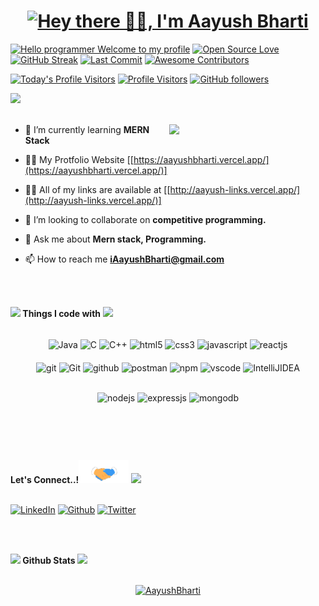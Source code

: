 
<!--
**AayushBharti/AayushBharti** is a ✨ _special_ ✨ repository because its `README.md` (this file) appears on your GitHub profile.

Here are some ideas to get you started:

- 🔭 I’m currently working on ...
- 🌱 I’m currently learning ...
- 👯 I’m looking to collaborate on ...
- 🤔 I’m looking for help with ...
- 💬 Ask me about ...
- 📫 How to reach me: ...
- 😄 Pronouns: ...
- ⚡ Fun fact: ...
-->

<!--  <img src="https://media.giphy.com/media/hvRJCLFzcasrR4ia7z/giphy.gif" width="28px" height="28px"> -->

<h1 align="center"><a href="https://aayushbharti.vercel.app/" target="_blank"><img src="https://readme-typing-svg.herokuapp.com?font=Tourney&weight=900&size=30&duration=4000&pause=5000&color=F71B55&center=true&vCenter=true&repeat=true&random=false&width=600&lines=Hello+%3Ccoders!%2F%3E%2C+I'm+Aayush+Bharti" alt="Hey there 🙋‍♂️, I'm Aayush Bharti" /></a></h1>




<!--<h1 align="center">Hey there 🙋‍♂️, I'm Aayush Bharti</h1>
<h3 align="center">I'm a Full-Stack Web Developer from India !</h3>

<p align="left"><img src="https://komarev.com/ghpvc/?username=AayushBharti&label=Profile%20views&color=0e75b6&style=flat" alt="AayushBharti"/> </p>          -->

<!-- <img src="https://i.imgur.com/dBaSKWF.gif" height="20" width="100%"> -->
[![Hello programmer Welcome to my profile](https://custom-icon-badges.demolab.com/badge/Hello,Programmer!-Welcome-orange.svg?style=flat&logo=github)](https://github.com/AayushBharti)
[![Open Source Love](https://badges.frapsoft.com/os/v1/open-source.svg?v=103)](https://github.com/AayushBharti)
[![GitHub Streak](https://custom-icon-badges.demolab.com/badge/dynamic/json?logo=fire&logoColor=fff&color=orange&label=github%20streak&query=%24.currentStreak.length&suffix=%20days&url=https%3A%2F%2Fstreak-stats.demolab.com%2F%3Fuser%3DAayushBharti%26type%3Djson)](https://github.com/AayushBharti)
[![Last Commit](https://custom-icon-badges.demolab.com/github/last-commit/AayushBharti/AayushBharti?style=plastic&logo=history)](https://github.com/AayushBharti/AayushBharti/commits/master)
[![Awesome Contributors](https://custom-icon-badges.demolab.com/github/contributors/AayushBharti/AayushBharti?label=Awesome%20Contributors&style=plastic&logo=heart-fill)](https://github.com/AayushBharti/AayushBharti/graphs/contributors)

[![Today's Profile Visitors](https://hits.sh/github.com/AayushBharti/AayushBharti.svg?view=today-total&label=Today's%20Profile%20View&extraCount=0&labelColor=fe3757&logo=github)](https://github.com/AayushBharti)
[![Profile Visitors](https://hits.sh/github.com/AayushBharti/AayushBharti.svg?label=Total%20Profile%20View&extraCount=0&color=fe3757&labelColor=bf11cc&logo=github)](https://github.com/AayushBharti)
[![GitHub followers](https://custom-icon-badges.demolab.com/github/followers/AayushBharti?style=social&logo=followers)](https://github.com/AayushBharti?tab=followers)
<!--[![LeetCode](https://img.shields.io/badge/dynamic/json?style=flat&labelColor=orange&logo=leetcode&logoColor=black&label=Solved&query=solvedOverTotal&url=https://leetcode-badge.vercel.app/api/users/akashsingh3031)](https://leetcode.com/akashsingh3031)-->




<img src="https://user-images.githubusercontent.com/73097560/115834477-dbab4500-a447-11eb-908a-139a6edaec5c.gif"><br><br>

<a href="https://aayushbharti.vercel.app/" target="_blank"><img align='right' src='https://user-images.githubusercontent.com/5713670/87202985-820dcb80-c2b6-11ea-9f56-7ec461c497c3.gif' width='250'></a>

<!-- <p align="left"> <a href="https://github.com/ryo-ma/github-profile-trophy"><img src="https://github-profile-trophy.vercel.app/?username=AayushBharti" alt="AayushBharti" /></a> </p> -->


- 🌱 I’m currently learning **MERN Stack**

- 🧔‍♂️ My Protfolio Website [[https://aayushbharti.vercel.app/](https://aayushbharti.vercel.app/)]

- 👨‍💻 All of my links are available at [[http://aayush-links.vercel.app/](http://aayush-links.vercel.app/)]

- 👯 I’m looking to collaborate on **competitive programming.**

- 💬 Ask me about **Mern stack, Programming.**

- 📫 How to reach me **iAayushBharti@gmail.com**

<!--  <h3 align="left">Connect with me:</h3>
<p align="left">
<a href="https://linkedin.com/in/iAayushBharti" target="blank"><img align="center" src="https://cdn.freebiesupply.com/logos/large/2x/linkedin-icon-logo-svg-vector.svg" alt="iAayushBharti" height="40" width="40" /></a>
-->



<br/><br/>


<img src="https://media2.giphy.com/media/QssGEmpkyEOhBCb7e1/giphy.gif?cid=ecf05e47a0n3gi1bfqntqmob8g9aid1oyj2wr3ds3mg700bl&rid=giphy.gif" width ="25"><b>   Things I code with</b>
<img src="https://user-images.githubusercontent.com/73097560/115834477-dbab4500-a447-11eb-908a-139a6edaec5c.gif"><br><br>


<!-- <h3 align="left">Languages and Tools:</h3> -->
<div align="center" style="margin-bottom: 2px">
<img align="center" alt="Java" src="https://img.shields.io/badge/java-%23ED8B00.svg?&style=for-the-badge&logo=java&logoColor=white" />
<img align="center" alt="C" src="https://img.shields.io/badge/c-%2300599C.svg?&style=for-the-badge&logo=c&logoColor=white" />
<img align="center" alt="C++" src="https://img.shields.io/badge/c++-%2300599C.svg?&style=for-the-badge&logo=c%2B%2B&ogoColor=white" />
<img src="https://img.shields.io/badge/html5-%23E34F26.svg?style=for-the-badge&logo=html5&logoColor=white" align="center" alt="html5">
<img src = "https://img.shields.io/badge/css3-%231572B6.svg?style=for-the-badge&logo=css3&logoColor=white" align="center" alt="css3">
<img src ="https://img.shields.io/badge/javascript-%23323330.svg?style=for-the-badge&logo=javascript&logoColor=%23F7DF1E" align="center" alt="javascript">
  <img src="https://img.shields.io/badge/React-20232A?style=for-the-badge&logo=react&logoColor=61DAFB"  align="center" alt="reactjs" />
</div>
<br>

<div align="center" style="margin-bottom: 12px">
 <!--  <img src="https://img.shields.io/badge/heroku-%23430098.svg?style=for-the-badge&logo=heroku&logoColor=white" align="center" alt="git"/>-->
   <img src="https://img.shields.io/badge/netlify-%23000000.svg?style=for-the-badge&logo=netlify&logoColor=#00C7B7" align="center" alt="git"/>
    <img align="center" alt="Git" src="https://img.shields.io/badge/Git-F05032?style=for-the-badge&logo=git&logoColor=white" />
<img src="https://img.shields.io/badge/GitHub-100000?style=for-the-badge&logo=github&logoColor=white"  align="center" alt="github"/>
<img src ="https://img.shields.io/badge/Postman-FF6C37?style=for-the-badge&logo=postman&logoColor=white" align="center" alt="postman">
<img src = "https://img.shields.io/badge/NPM-%23000000.svg?style=for-the-badge&logo=npm&logoColor=white" align="center" alt="npm">
   <img src="https://img.shields.io/badge/Visual%20Studio-5C2D91.svg?style=for-the-badge&logo=visual-studio&logoColor=white"  align="center" alt="vscode"/>
     <img align="center" alt="IntelliJIDEA" src="https://img.shields.io/badge/IntelliJIDEA-000000.svg?style=for-the-badge&logo=intellij-idea&logoColor=white" />
  </div>
  <br>

  <div align="center" style="margin-bottom: 12px">
<!--<img src='https://img.shields.io/badge/typescript-%23007ACC.svg?style=for-the-badge&logo=typescript&logoColor=white' align='center' alt='typescript' />
<img src="https://img.shields.io/badge/Redux-593D88?style=for-the-badge&logo=redux&logoColor=white"  align="center" alt="redux" />
<img src="https://img.shields.io/badge/React_Router-CA4245?style=for-the-badge&logo=react-router&logoColor=white"  align="center" alt="react-router" />
  <img src="https://img.shields.io/badge/rest api-%23000000.svg?style=for-the-badge&logo=flask&logoColor=white" align="center" alt="restapi"/>-->
<img src="https://img.shields.io/badge/Node.js-339933?style=for-the-badge&logo=nodedotjs&logoColor=white" align="center" alt="nodejs" />
<img src="https://img.shields.io/badge/Express.js-000000?style=for-the-badge&logo=express&logoColor=white" align="center" alt="expressjs"/>
<img src="https://img.shields.io/badge/MongoDB-4EA94B?style=for-the-badge&logo=mongodb&logoColor=white" align="center" alt="mongodb"/>
  </div>
  <br>
  




  
<!--  <h3>Things I code with</h3>  -->
<!-- <p>

  <img alt="React" src="https://img.shields.io/badge/-React-45b8d8?style=flat-square&logo=react&logoColor=white" />
<!--   <img alt="Webpack" src="https://img.shields.io/badge/-Webpack-8DD6F9?style=flat-square&logo=webpack&logoColor=white" />  -->
<!--   <img alt="Docker" src="https://img.shields.io/badge/-Docker-46a2f1?style=flat-square&logo=docker&logoColor=white" /> -->
 <!-- <img alt="github actions" src="https://img.shields.io/badge/-Github_Actions-2088FF?style=flat-square&logo=github-actions&logoColor=white" />
<!--   <img alt="Google Cloud Platform" src="https://img.shields.io/badge/-Google_Cloud_Platform-1a73e8?style=flat-square&logo=google-cloud&logoColor=white" /> -->
<!--   <img alt="TypeScript" src="https://img.shields.io/badge/-TypeScript-007ACC?style=flat-square&logo=typescript&logoColor=white" /> -->
<!--   <img alt="Insomnia" src="https://img.shields.io/badge/-Insomnia-5849BE?style=flat-square&logo=insomnia&logoColor=white" /> -->
<!--   <img alt="Apollo" src="https://img.shields.io/badge/-Apollo%20GraphQL-311C87?style=flat-square&logo=apollo-graphql&logoColor=white" /> -->
<!--   <img alt="Heroku" src="https://img.shields.io/badge/-Heroku-430098?style=flat-square&logo=heroku&logoColor=white" /> -->
<!--   <img alt="redux" src="https://img.shields.io/badge/-Redux-764ABC?style=flat-square&logo=redux&logoColor=white" /> -->
<!--   <img alt="ReactiveX" src="https://img.shields.io/badge/-RxJs-B7178C?style=flat-square&logo=reactivex&logoColor=white" /> -->
<!--   <img alt="GraphQL" src="https://img.shields.io/badge/-GraphQL-E10098?style=flat-square&logo=graphql&logoColor=white" /> -->
<!--   <img alt="Sass" src="https://img.shields.io/badge/-Sass-CC6699?style=flat-square&logo=sass&logoColor=white" /> -->
<!--   <img alt="Styled Components" src="https://img.shields.io/badge/-Styled_Components-db7092?style=flat-square&logo=styled-components&logoColor=white" /> -->
 <!-- <img alt="git" src="https://img.shields.io/badge/-Git-F05032?style=flat-square&logo=git&logoColor=white" />
<!--   <img alt="NestJs" src="https://img.shields.io/badge/-NestJs-ea2845?style=flat-square&logo=nestjs&logoColor=white" /> -->
<!--   <img alt="angular" src="https://img.shields.io/badge/-Angular-DD0031?style=flat-square&logo=angular&logoColor=white" /> -->
 <!-- <img alt="npm" src="https://img.shields.io/badge/-NPM-CB3837?style=flat-square&logo=npm&logoColor=white" />
  <img alt="html5" src="https://img.shields.io/badge/-HTML5-E34F26?style=flat-square&logo=html5&logoColor=white" />
<!--   <img alt="Brave browser" src="https://img.shields.io/badge/-Brave_Browser-FB542B?style=flat-square&logo=brave&logoColor=white" /> -->
<!--   <img alt="Rollup" src="https://img.shields.io/badge/-Rollup-EC4A3F?style=flat-square&logo=rollup.js&logoColor=white" /> -->
<!--   <img alt="d3js" src="https://img.shields.io/badge/-D3.js-F9A03C?style=flat-square&logo=d3.js&logoColor=white" /> -->
<!--  <img alt="Prettier" src="https://img.shields.io/badge/-Prettier-F7B93E?style=flat-square&logo=prettier&logoColor=white" />
  <img alt="MongoDB" src="https://img.shields.io/badge/-MongoDB-13aa52?style=flat-square&logo=mongodb&logoColor=white" />
  <img alt="Nodejs" src="https://img.shields.io/badge/-Nodejs-43853d?style=flat-square&logo=Node.js&logoColor=white" />
</p> -->

<!--        <p><img align="left" src="https://github-readme-stats.vercel.app/api/top-langs?username=AayushBharti&show_icons=true&locale=en&layout=compact" alt="AayushBharti" /></p>
<p>&nbsp;<img align="center" src="https://github-readme-stats.vercel.app/api?username=AayushBharti&show_icons=true&locale=en" alt="AayushBharti" /></p>

<p>&nbsp;<img align="center" src="https://github-readme-streak-stats.herokuapp.com/?user=AayushBharti&" alt="AayushBharti" /></p>            -->







<br/><br/>

<b> Let's Connect..!</b><img src="https://github.com/0xAbdulKhalid/0xAbdulKhalid/raw/main/assets/mdImages/handshake.gif" width ="80">
<img src="https://user-images.githubusercontent.com/73097560/115834477-dbab4500-a447-11eb-908a-139a6edaec5c.gif"><br><br>
<p><a href="https://www.linkedin.com/in/iAayushBharti" target="_blank"><img alt="LinkedIn" src="https://img.shields.io/badge/linkedin-%230077B5.svg?&style=for-the-badge&logo=linkedin&logoColor=white" /></a>
  <a href="https://github.com/AayushBharti" target="_blank"><img alt="Github" src="https://img.shields.io/badge/GitHub-%2312100E.svg?&style=for-the-badge&logo=Github&logoColor=white" /></a> 
  <a href="https://twitter.com/iAayushBharti" target="_blank"><img alt="Twitter" src="https://img.shields.io/badge/twitter-%231DA1F2.svg?&style=for-the-badge&logo=twitter&logoColor=white" /></a> 
  <a /></a> 
</p>







<br/><br/>



<img src="https://media.giphy.com/media/iY8CRBdQXODJSCERIr/giphy.gif" width="35"><b> Github Stats </b>
<img src="https://user-images.githubusercontent.com/73097560/115834477-dbab4500-a447-11eb-908a-139a6edaec5c.gif"><br><br>

<div align="center">

<a href="https://github.com/AayushBharti/">
  
<!--   <img src="https://github-readme-stats.vercel.app/api?username=Aayushbharti&include_all_commits=true&count_private=true&show_icons=true&line_height=20&title_color=7A7ADB&icon_color=2234AE&text_color=D3D3D3&bg_color=0,000000,130F40" width="450"/> -->
  
  <img src="https://github-readme-stats.vercel.app/api/top-langs?username=Aayushbharti&show_icons=true&locale=en&layout=compact&line_height=20&title_color=7A7ADB&icon_color=2234AE&text_color=D3D3D3&bg_color=0,000000,130F40" width="375"  alt="AayushBharti"/>
<!--   <img align='right' src = "https://github-readme-stats.vercel.app/api/top-langs/?username=AayushBharti&layout=compact">   -->
  
</a>
</div>






<!-- <a href="https://app.daily.dev/aayushbharti"><img src="https://api.daily.dev/devcards/cf5f5602012c452cb9f62160dc185527.png?r=9qu" width="300" alt="Aayush Bharti's Dev Card"/></a> -->
